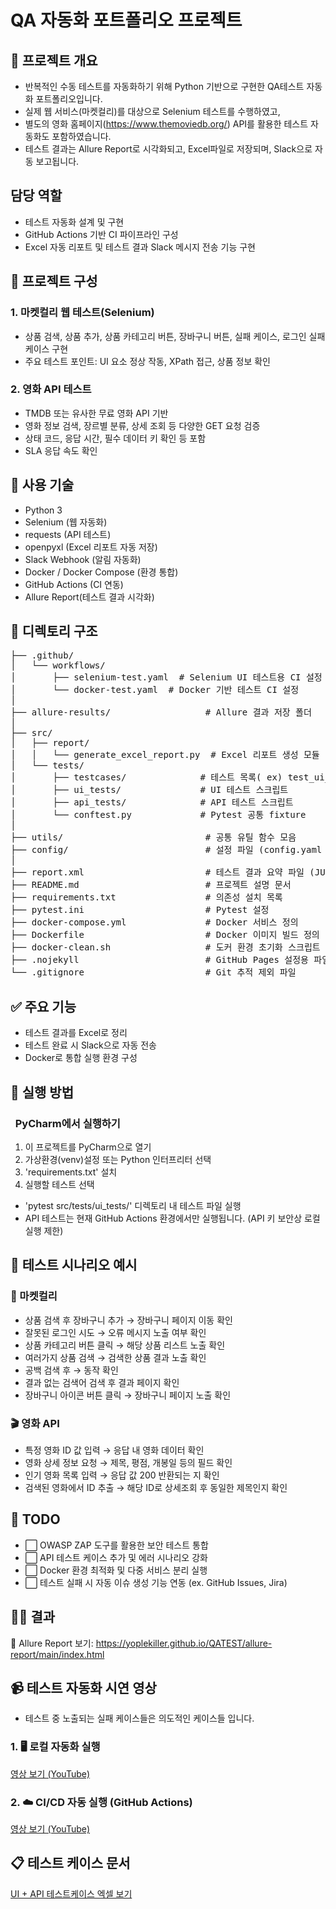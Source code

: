 # QA 자동화 포트폴리오 프로젝트

## 📌 프로젝트 개요
- 반복적인 수동 테스트를 자동화하기 위해 Python 기반으로 구현한 QA테스트 자동화 포트폴리오입니다.
- 실제 웹 서비스(마켓컬리)를 대상으로 Selenium 테스트를 수행하였고,
- 별도의 영화 홈페이지(https://www.themoviedb.org/) API를 활용한 테스트 자동화도 포함하였습니다.
- 테스트 결과는 Allure Report로 시각화되고, Excel파일로 저장되며, Slack으로 자동 보고됩니다.

## 담당 역할
- 테스트 자동화 설계 및 구현
- GitHub Actions 기반 CI 파이프라인 구성
- Excel 자동 리포트 및 테스트 결과 Slack 메시지 전송 기능 구현

## 🧩 프로젝트 구성
### 1. 마켓컬리 웹 테스트(Selenium)
- 상품 검색, 상품 추가, 상품 카테고리 버튼, 장바구니 버튼, 실패 케이스, 로그인 실패케이스 구현
- 주요 테스트 포인트: UI 요소 정상 작동, XPath 접근, 상품 정보 확인

### 2. 영화 API 테스트
- TMDB 또는 유사한 무료 영화 API 기반
- 영화 정보 검색, 장르별 분류, 상세 조회 등 다양한 GET 요청 검증
- 상태 코드, 응답 시간, 필수 데이터 키 확인 등 포함
- SLA 응답 속도 확인

## 🔧 사용 기술
- Python 3
- Selenium (웹 자동화)
- requests (API 테스트)
- openpyxl (Excel 리포트 자동 저장)
- Slack Webhook (알림 자동화)
- Docker / Docker Compose (환경 통합)
- GitHub Actions (CI 연동)
- Allure Report(테스트 결과 시각화)

## 📁 디렉토리 구조
<pre>├── .github/
│   └── workflows/
│       ├── selenium-test.yaml  # Selenium UI 테스트용 CI 설정
│       └── docker-test.yaml  # Docker 기반 테스트 CI 설정
│
├── allure-results/                  # Allure 결과 저장 폴더
│
├── src/
│   ├── report/
│   │   └── generate_excel_report.py  # Excel 리포트 생성 모듈
│   └── tests/
│       ├── testcases/              # 테스트 목록( ex) test_ui_search 상품목록)
│       ├── ui_tests/               # UI 테스트 스크립트
│       ├── api_tests/              # API 테스트 스크립트
│       └── conftest.py             # Pytest 공통 fixture
│
├── utils/                           # 공통 유틸 함수 모음
├── config/                          # 설정 파일 (config.yaml 등)
│
├── report.xml                       # 테스트 결과 요약 파일 (JUnit 형식)
├── README.md                        # 프로젝트 설명 문서
├── requirements.txt                 # 의존성 설치 목록
├── pytest.ini                       # Pytest 설정
├── docker-compose.yml               # Docker 서비스 정의
├── Dockerfile                       # Docker 이미지 빌드 정의
├── docker-clean.sh                  # 도커 환경 초기화 스크립트
├── .nojekyll                        # GitHub Pages 설정용 파일
└── .gitignore                       # Git 추적 제외 파일
</pre>

## ✅ 주요 기능
- 테스트 결과를 Excel로 정리
- 테스트 완료 시 Slack으로 자동 전송
- Docker로 통합 실행 환경 구성

## 🤸 실행 방법
### &nbsp; PyCharm에서 실행하기
1. 이 프로젝트를 PyCharm으로 열기
2. 가상환경(venv)설정 또는 Python 인터프리터 선택
3. 'requirements.txt' 설치
4. 실행할 테스트 선택
- 'pytest src/tests/ui_tests/' 디렉토리 내 테스트 파일 실행
-  API 테스트는 현재 GitHub Actions 환경에서만 실행됩니다. (API 키 보안상 로컬 실행 제한)

## 🧪 테스트 시나리오 예시

### 🛒 마켓컬리
- 상품 검색 후 장바구니 추가 → 장바구니 페이지 이동 확인
- 잘못된 로그인 시도 → 오류 메시지 노출 여부 확인
- 상품 카테고리 버튼 클릭 → 해당 상품 리스트 노출 확인
- 여러가지 상품 검색 → 검색한 상품 결과 노출 확인
- 공백 검색 후 → 동작 확인
- 결과 없는 검색어 검색 후 결과 페이지 확인
- 장바구니 아이콘 버튼 클릭 → 장바구니 페이지 노출 확인

### 🎬 영화 API
- 특정 영화 ID 값 입력 → 응답 내 영화 데이터 확인
- 영화 상세 정보 요청 → 제목, 평점, 개봉일 등의 필드 확인
- 인기 영화 목록 입력 → 응답 값 200 반환되는 지 확인
- 검색된 영화에서 ID 추출 → 해당 ID로 상세조회 후 동일한 제목인지 확인


## 🔮 TODO
- ⬜ OWASP ZAP 도구를 활용한 보안 테스트 통합
- ⬜ API 테스트 케이스 추가 및 에러 시나리오 강화
- ⬜ Docker 환경 최적화 및 다중 서비스 분리 실행
- ⬜ 테스트 실패 시 자동 이슈 생성 기능 연동 (ex. GitHub Issues, Jira)



## 🤷‍♀️ 결과
📄 Allure Report 보기: https://yoplekiller.github.io/QATEST/allure-report/main/index.html

## 📹 테스트 자동화 시연 영상
- 테스트 중 노출되는 실패 케이스들은 의도적인 케이스들 입니다.

### 1. 🖥️ **로컬 자동화 실행**  
[영상 보기 (YouTube)](https://www.youtube.com/watch?v=LYsvUJvG5CI&ab_channel=%EC%9E%84%EC%9E%AC%EB%AF%BC)
 

### 2. ☁️ **CI/CD 자동 실행 (GitHub Actions)**  
[영상 보기 (YouTube)](https://www.youtube.com/watch?v=wx1F2yGFV2s&ab_channel=%EC%9E%84%EC%9E%AC%EB%AF%BC)

## 📋 테스트 케이스 문서
[UI + API 테스트케이스 엑셀 보기](/docs/테스트설계_포트폴리오용.xlsx)

